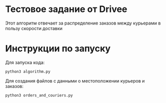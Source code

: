 # Тестовое задание от Drivee
Этот алгоритм отвечает за распределение заказов между курьерами в пользу скорости доставки

# Инструкции по запуску
Для запуска кода:
```
python3 algorithm.py
```
Для создания файлов с данными о местоположении курьеров и заказов: 
```
python3 orders_and_couriers.py
```
